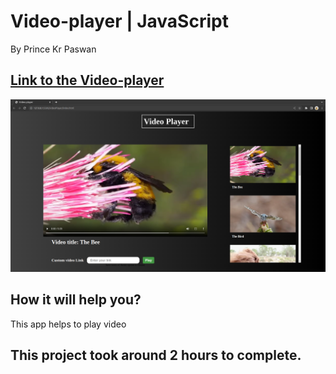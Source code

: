 

# Video-player | JavaScript

By Prince Kr Paswan

## [Link to the Video-player](https://video-player-player.netlify.app/)


![Completed Website](./Screenshot%20from%202022-12-04%2018-45-16.png)





## How it will help you?

This app helps to play video

## This project took around 2 hours to complete.